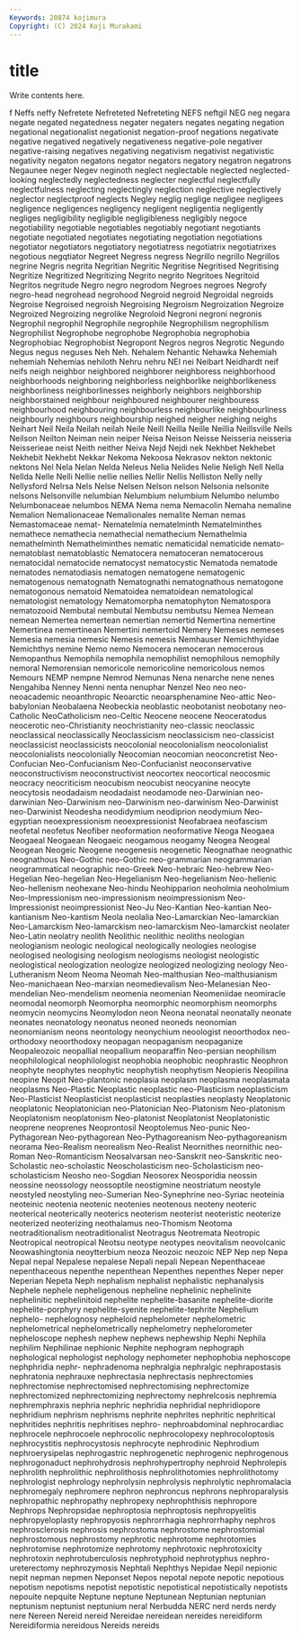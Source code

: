 ```yaml
---
Keywords: 20874 kojimura
Copyright: (C) 2024 Koji Murakami
---
```


# title

Write contents here.



f
Neffs neffy Nefretete Nefreteted Nefreteting NEFS neftgil NEG neg negara
negate negated negatedness negater negaters negates negating negation negational negationalist
negationist negation-proof negations negativate negative negatived negatively negativeness negative-pole negativer
negative-raising negatives negativing negativism negativist negativistic negativity negaton negatons negator
negators negatory negatron negatrons Negaunee neger Negev neginoth neglect neglectable
neglected neglected-looking neglectedly neglectedness neglecter neglectful neglectfully neglectfulness neglecting neglectingly
neglection neglective neglectively neglector neglectproof neglects Negley neglig neglige negligee
negligees negligence negligences negligency negligent negligentia negligently negliges negligibility negligible
negligibleness negligibly negoce negotiability negotiable negotiables negotiably negotiant negotiants negotiate
negotiated negotiates negotiating negotiation negotiations negotiator negotiators negotiatory negotiatress negotiatrix
negotiatrixes negotious negqtiator Negreet Negress negress Negrillo negrillo Negrillos negrine
Negris negrita Negritian Negritic Negritise Negritised Negritising Negritize Negritized Negritizing
Negrito negrito Negritoes Negritoid Negritos negritude Negro negro negrodom Negroes
negroes Negrofy negro-head negrohead negrohood Negroid negroid Negroidal negroids Negroise
Negroised negroish Negroising Negroism Negroization Negroize Negroized Negroizing negrolike Negroloid
Negroni negroni negronis Negrophil negrophil Negrophile negrophile Negrophilism negrophilism Negrophilist
Negrophobe negrophobe Negrophobia negrophobia Negrophobiac Negrophobist Negropont Negros negros Negrotic
Negundo Negus negus neguses Neh Neh. Nehalem Nehantic Nehawka Nehemiah
nehemiah Nehemias nehiloth Nehru nehru NEI nei Neibart Neidhardt neif
neifs neigh neighbor neighbored neighborer neighboress neighborhood neighborhoods neighboring neighborless
neighborlike neighborlikeness neighborliness neighborlinesses neighborly neighbors neighborship neighborstained neighbour neighboured
neighbourer neighbouress neighbourhood neighbouring neighbourless neighbourlike neighbourliness neighbourly neighbours neighbourship
neighed neigher neighing neighs Neihart Neil Neila Neilah neilah Neile
Neill Neilla Neille Neillia Neillsville Neils Neilson Neilton Neiman nein
neiper Neisa Neison Neisse Neisseria neisseria Neisserieae neist Neith neither
Neiva Nejd Nejdi nek Nekhbet Nekhebet Nekhebit Nekhebt Nekkar Nekoma
Nekoosa Nekrasov nekton nektonic nektons Nel Nela Nelan Nelda Neleus
Nelia Nelides Nelie Neligh Nell Nella Nellda Nelle Nelli Nellie
nellie nellies Nellir Nellis Nelliston Nelly nelly Nellysford Nelrsa Nels
Nelse Nelsen Nelson nelson Nelsonia nelsonite nelsons Nelsonville nelumbian Nelumbium
nelumbium Nelumbo nelumbo Nelumbonaceae nelumbos NEMA Nema nema Nemacolin Nemaha
nemaline Nemalion Nemalionaceae Nemalionales nemalite Neman nemas Nemastomaceae nemat- Nematelmia
nematelminth Nematelminthes nemathece nemathecia nemathecial nemathecium Nemathelmia nemathelminth Nemathelminthes nematic
nematicidal nematicide nemato- nematoblast nematoblastic Nematocera nematoceran nematocerous nematocidal nematocide
nematocyst nematocystic Nematoda nematode nematodes nematodiasis nematogen nematogene nematogenic nematogenous
nematognath Nematognathi nematognathous nematogone nematogonous nematoid Nematoidea nematoidean nematological nematologist
nematology Nematomorpha nematophyton Nematospora nematozooid Nembutal nembutal Nembutsu nembutsu Nemea
Nemean nemean Nemertea nemertean nemertian nemertid Nemertina nemertine Nemertinea nemertinean
Nemertini nemertoid Nemery Nemeses nemeses Nemesia nemesia nemesic Nemesis nemesis
Nemhauser Nemichthyidae Nemichthys nemine Nemo nemo Nemocera nemoceran nemocerous Nemopanthus
Nemophila nemophila nemophilist nemophilous nemophily nemoral Nemorensian nemoricole nemoricoline nemoricolous
nemos Nemours NEMP nempne Nemrod Nemunas Nena nenarche nene nenes
Nengahiba Nenney Nenni nenta nenuphar Nenzel Neo neo neo- neoacademic
neoanthropic Neoarctic neoarsphenamine Neo-attic Neo-babylonian Neobalaena Neobeckia neoblastic neobotanist neobotany
neo-Catholic NeoCatholicism neo-Celtic Neocene neocene Neoceratodus neocerotic neo-Christianity neochristianity neo-classic
neoclassic neoclassical neoclassically Neoclassicism neoclassicism neo-classicist neoclassicist neoclassicists neocolonial neocolonialism
neocolonialist neocolonialists neocolonially Neocomian neocomian neoconcretist Neo-Confucian Neo-Confucianism Neo-Confucianist neoconservative
neoconstructivism neoconstructivist neocortex neocortical neocosmic neocracy neocriticism neocubism neocubist neocyanine
neocyte neocytosis neodadaism neodadaist neodamode neo-Darwinian neo-darwinian Neo-Darwinism neo-Darwinism neo-darwinism
Neo-Darwinist neo-Darwinist Neodesha neodidymium neodiprion neodymium Neo-egyptian neoexpressionism neoexpressionist Neofabraea
neofascism neofetal neofetus Neofiber neoformation neoformative Neoga Neogaea Neogaeal Neogaean
Neogaeic neogamous neogamy Neogea Neogeal Neogean Neogeic Neogene neogenesis neogenetic
Neognathae neognathic neognathous Neo-Gothic neo-Gothic neo-grammarian neogrammarian neogrammatical neographic neo-Greek
Neo-hebraic Neo-hebrew Neo-Hegelian Neo-hegelian Neo-Hegelianism Neo-hegelianism Neo-hellenic Neo-hellenism neohexane Neo-hindu
Neohipparion neoholmia neoholmium Neo-Impressionism neo-impressionism neoimpressionism Neo-Impressionist neoimpressionist Neo-Ju Neo-Kantian
Neo-kantian Neo-kantianism Neo-kantism Neola neolalia Neo-Lamarckian Neo-lamarckian Neo-Lamarckism Neo-lamarckism neo-lamarckism
Neo-lamarckist neolater Neo-Latin neolatry neolith Neolithic neolithic neoliths neologian neologianism
neologic neological neologically neologies neologise neologised neologising neologism neologisms neologist
neologistic neologistical neologization neologize neologized neologizing neology Neo-Lutheranism Neom Neoma
Neomah Neo-malthusian Neo-malthusianism Neo-manichaean Neo-marxian neomedievalism Neo-Melanesian Neo-mendelian Neo-mendelism neomenia
neomenian Neomeniidae neomiracle neomodal neomorph Neomorpha neomorphic neomorphism neomorphs neomycin
neomycins Neomylodon neon Neona neonatal neonatally neonate neonates neonatology neonatus
neoned neoneds neonomian neonomianism neons neontology neonychium neoologist neoorthodox neo-orthodoxy
neoorthodoxy neopagan neopaganism neopaganize Neopaleozoic neopallial neopallium neoparaffin Neo-persian neophilism
neophilological neophilologist neophobia neophobic neophrastic Neophron neophyte neophytes neophytic neophytish
neophytism Neopieris Neopilina neopine Neopit Neo-plantonic neoplasia neoplasm neoplasma neoplasmata
neoplasms Neo-Plastic Neoplastic neoplastic neo-Plasticism neoplasticism Neo-Plasticist Neoplasticist neoplasticist neoplasties
neoplasty Neoplatonic neoplatonic Neoplatonician neo-Platonician Neo-Platonism Neo-platonism Neoplatonism neoplatonism Neo-platonist
Neoplatonist Neoplatonistic neoprene neoprenes Neoprontosil Neoptolemus Neo-punic Neo-Pythagorean Neo-pythagorean Neo-Pythagoreanism
Neo-pythagoreanism neorama Neo-Realism neorealism Neo-Realist Neornithes neornithic neo-Roman Neo-Romanticism Neosalvarsan
neo-Sanskrit neo-Sanskritic neo-Scholastic neo-scholastic Neoscholasticism neo-Scholasticism neo-scholasticism Neosho neo-Sogdian Neosorex
Neosporidia neossin neossine neossology neossoptile neostigmine neostriatum neostyle neostyled neostyling
neo-Sumerian Neo-Synephrine neo-Syriac neoteinia neoteinic neotenia neotenic neotenies neotenous neoteny
neoteric neoterical neoterically neoterics neoterism neoterist neoteristic neoterize neoterized neoterizing
neothalamus neo-Thomism Neotoma neotraditionalism neotraditionalist Neotragus Neotremata Neotropic Neotropical neotropical
Neotsu neotype neotypes neovitalism neovolcanic Neowashingtonia neoytterbium neoza Neozoic neozoic
NEP Nep nep Nepa Nepal nepal Nepalese nepalese Nepali nepali
Nepean Nepenthaceae nepenthaceous nepenthe nepenthean Nepenthes nepenthes Neper neper Neperian
Nepeta Neph nephalism nephalist nephalistic nephanalysis Nephele nephele nepheligenous nepheline
nephelinic nephelinite nephelinitic nephelinitoid nephelite nephelite-basanite nephelite-diorite nephelite-porphyry nephelite-syenite nephelite-tephrite
Nephelium nephelo- nephelognosy nepheloid nephelometer nephelometric nephelometrical nephelometrically nephelometry nephelorometer
nepheloscope nephesh nephew nephews nephewship Nephi Nephila nephilim Nephilinae nephionic
Nephite nephogram nephograph nephological nephologist nephology nephometer nephophobia nephoscope nephphridia
nephr- nephradenoma nephralgia nephralgic nephrapostasis nephratonia nephrauxe nephrectasia nephrectasis nephrectomies
nephrectomise nephrectomised nephrectomising nephrectomize nephrectomized nephrectomizing nephrectomy nephrelcosis nephremia nephremphraxis
nephria nephric nephridia nephridial nephridiopore nephridium nephrism nephrisms nephrite nephrites
nephritic nephritical nephritides nephritis nephritises nephro- nephroabdominal nephrocardiac nephrocele nephrocoele
nephrocolic nephrocolopexy nephrocoloptosis nephrocystitis nephrocystosis nephrocyte nephrodinic Nephrodium nephroerysipelas nephrogastric
nephrogenetic nephrogenic nephrogenous nephrogonaduct nephrohydrosis nephrohypertrophy nephroid Nephrolepis nephrolith nephrolithic
nephrolithosis nephrolithotomies nephrolithotomy nephrologist nephrology nephrolysin nephrolysis nephrolytic nephromalacia nephromegaly
nephromere nephron nephroncus nephrons nephroparalysis nephropathic nephropathy nephropexy nephrophthisis nephropore
Nephrops Nephropsidae nephroptosia nephroptosis nephropyelitis nephropyeloplasty nephropyosis nephrorrhagia nephrorrhaphy nephros
nephrosclerosis nephrosis nephrostoma nephrostome nephrostomial nephrostomous nephrostomy nephrotic nephrotome nephrotomies
nephrotomise nephrotomize nephrotomy nephrotoxic nephrotoxicity nephrotoxin nephrotuberculosis nephrotyphoid nephrotyphus nephro-ureterectomy
nephrozymosis Nephtali Nephthys Nepidae Nepil nepionic nepit nepman nepmen Neponset
Nepos nepotal nepote nepotic nepotious nepotism nepotisms nepotist nepotistic nepotistical
nepotistically nepotists nepouite nepquite Neptune neptune Neptunean Neptunian neptunian neptunism
neptunist neptunium neral Nerbudda NERC nerd nerds nerdy nere Nereen
Nereid nereid Nereidae nereidean nereides nereidiform Nereidiformia nereidous Nereids nereids
